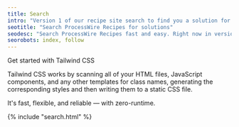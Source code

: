 ```yaml
---
title: Search
intro: "Version 1 of our recipe site search to find you a solution for your problem."
seotitle: "Search ProcessWire Recipes for solutions"
seodesc: "Search ProcessWire Recipes fast and easy. Right now in version 1 available. Test it out and find a solution for your problem."
seorobots: index, follow
---
```


Get started with Tailwind CSS

Tailwind CSS works by scanning all of your HTML files, JavaScript components, and any other templates for class names, generating the corresponding styles and then writing them to a static CSS file.

It's fast, flexible, and reliable — with zero-runtime.

{% include "search.html" %}
